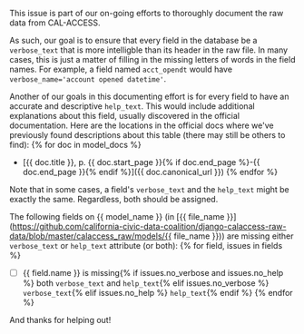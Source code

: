 This issue is part of our on-going efforts to thoroughly document the raw data from CAL-ACCESS.

As such, our goal is to ensure that every field in the database be a `verbose_text` that is more intelligble than its header in the raw file. In many cases, this is just a matter of filling in the missing letters of words in the field names. For example, a field named `acct_opendt` would have `verbose_name='account opened datetime'`.

Another of our goals in this documenting effort is for every field to have an accurate and descriptive `help_text`. This would include additional explanations about this field, usually discovered in the official documentation. Here are the locations in the official docs where we've previously found descriptions about this table (there may still be others to find):
{% for doc in model_docs %}
* [{{ doc.title }}, p. {{ doc.start_page }}{% if doc.end_page %}-{{ doc.end_page }}{% endif %}]({{ doc.canonical_url }})
{% endfor %}

Note that in some cases, a field's `verbose_text` and the `help_text` might be exactly the same. Regardless, both should be assigned.

The following fields on {{ model_name }} (in [{{ file_name }}](https://github.com/california-civic-data-coalition/django-calaccess-raw-data/blob/master/calaccess_raw/models/{{ file_name }})) are missing either `verbose_text` or `help_text` attribute (or both):
{% for field, issues in fields %}
- [ ] {{ field.name }} is missing{% if issues.no_verbose and issues.no_help %} both `verbose_text` and `help_text`{% elif issues.no_verbose %} `verbose_text`{% elif issues.no_help %} `help_text`{% endif %}
{% endfor %}

And thanks for helping out!